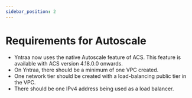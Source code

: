 ```yaml
---
sidebar_position: 2
---
```

# Requirements for Autoscale

- Yntraa now uses the native Autoscale feature of ACS. This feature is available with ACS version 4.18.0.0 onwards. 
- On Yntraa, there should be a minimum of one VPC created.
- One network tier should be created with a load-balancing public tier in the VPC.
- There should be one IPv4 address being used as a load balancer.




